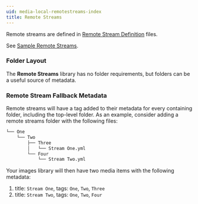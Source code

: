 ```yaml
---
uid: media-local-remotestreams-index
title: Remote Streams
---
```


Remote streams are defined in [Remote Stream Definition](/docs/media/local/remotestreams/definition) files.

See [Sample Remote Streams](/docs/media/local/remotestreams/sample).

### Folder Layout

The **Remote Streams** library has no folder requirements, but folders can be a useful source of metadata.

### Remote Stream Fallback Metadata

Remote streams will have a tag added to their metadata for every containing folder, including the top-level folder. As an example, consider adding a remote streams folder with the following files:

```bash
└── One
    └── Two
        ├── Three
        │   └── Stream One.yml
        └── Four
            └── Stream Two.yml
```

Your images library will then have two media items with the following metadata:

1. title: `Stream One`, tags: `One`, `Two`, `Three`
2. title: `Stream Two`, tags: `One`, `Two`, `Four`
